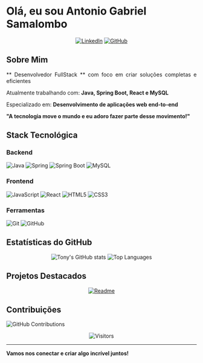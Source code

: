 # Olá, eu sou Antonio Gabriel Samalombo

<div align="center">
  
[![LinkedIn](https://img.shields.io/badge/LinkedIn-0077B5?style=for-the-badge&logo=linkedin&logoColor=white)](https://www.linkedin.com/in/antonio-gabriel-samalombo-9123a7353/)
[![GitHub](https://img.shields.io/badge/GitHub-100000?style=for-the-badge&logo=github&logoColor=white)](https://github.com/tonygabriel60)


</div>

## Sobre Mim

<p align="justify">
** Desenvolvedor FullStack ** com foco em criar soluções completas e eficientes
  
 Atualmente trabalhando com: **Java, Spring Boot, React e MySQL**
  
 Especializado em: **Desenvolvimento de aplicações web end-to-end**
  
 **"A tecnologia move o mundo e eu adoro fazer parte desse movimento!"**
</p>

##  Stack Tecnológica

### Backend
![Java](https://img.shields.io/badge/Java-ED8B00?style=for-the-plastic&logo=openjdk&logoColor=white)
![Spring](https://img.shields.io/badge/Spring-6DB33F?style=for-the-plastic&logo=spring&logoColor=white)
![Spring Boot](https://img.shields.io/badge/Spring_Boot-6DB33F?style=for-the-plastic&logo=springboot&logoColor=white)
![MySQL](https://img.shields.io/badge/MySQL-00000F?style=for-the-plastic&logo=mysql&logoColor=white)

### Frontend
![JavaScript](https://img.shields.io/badge/JavaScript-F7DF1E?style=for-the-plastic&logo=javascript&logoColor=black)
![React](https://img.shields.io/badge/React-20232A?style=for-the-plastic&logo=react&logoColor=61DAFB)
![HTML5](https://img.shields.io/badge/HTML5-E34F26?style=for-the-plastic&logo=html5&logoColor=white)
![CSS3](https://img.shields.io/badge/CSS3-1572B6?style=for-the-plastic&logo=css3&logoColor=white)

### Ferramentas
![Git](https://img.shields.io/badge/Git-E34F26?style=for-the-plastic&logo=git&logoColor=white)
![GitHub](https://img.shields.io/badge/GitHub-100000?style=for-the-plastic&logo=github&logoColor=white)

## Estatísticas do GitHub

<div align="center">
  
![Tony's GitHub stats](https://github-readme-stats.vercel.app/api?username=tonygabriel60&show_icons=true&theme=radical&hide_border=true)
![Top Languages](https://github-readme-stats.vercel.app/api/top-langs/?username=tonygabriel60&layout=compact&theme=radical&hide_border=true)

</div>

## Projetos Destacados

<div align="center">

[![Readme](https://github-readme-stats.vercel.app/api/pin/?username=tonygabriel60&repo=dio-lab-open-source&theme=radical&show_owner=true)](https://github.com/tonygabriel60/dio-lab-open-source)

</div>

## Contribuições

![GitHub Contributions](https://github-readme-activity-graph.vercel.app/graph?username=tonygabriel60&theme=react-dark&hide_border=true&area=true)

<div align="center">
  
![Visitors](https://komarev.com/ghpvc/?username=tonygabriel60&color=blueviolet&style=flat-square)

</div>

---

**Vamos nos conectar e criar algo incrível juntos!**
